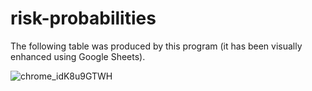 # risk-probabilities

The following table was produced by this program (it has been visually enhanced using Google Sheets).

![chrome_idK8u9GTWH](https://user-images.githubusercontent.com/45148959/205713119-838f5062-4c24-4e08-b244-4a85a97bd2e6.png)
